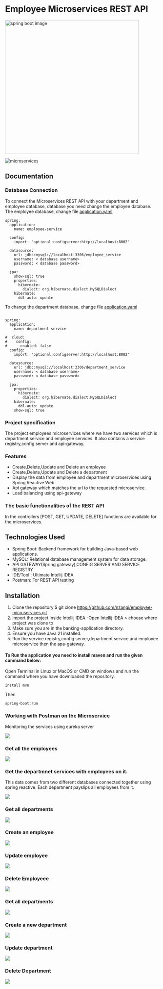 # Employee Microservices REST API

[//]: # (<img src="images/image_test.png" alt="test image"/><br/>)

<img src="images/spring-boot.png"  height="437"  alt="spring boot image">

![microservices](images/microservices.jpg)

## Documentation

### Database Connection
To connect the Microservices REST API with your department and employee database, database you need change the employee database.<br/>
The employee database, change file [application.yaml](https://github.com/nzangi/employee-microservices/blob/main/employee-service/src/main/resources/application.yaml) <br/>
```angular2html
spring:
  application:
    name: employee-service

  config:
    import: "optional:configserver:http://localhost:8002"

  datasource:
    url: jdbc:mysql://localhost:3306/employee_service
    username: < database username>
    password: < database password>

  jpa:
    show-sql: true
    properties:
      hibernate:
        dialect: org.hibernate.dialect.MySQLDialect
    hibernate:
      ddl-auto: update
```
To change the department database, change file [application.yaml](https://github.com/nzangi/employee-microservices/blob/main/department-service/src/main/resources/application.yaml)
```angular2html

spring:
  application:
    name: department-service

#  cloud:
#    config:
#      enabled: false
  config:
    import: "optional:configserver:http://localhost:8002"

  datasource:
    url: jdbc:mysql://localhost:3306/department_service
    username: < database username>
    password: < database password>

  jpa:
    properties:
      hibernate:
        dialect: org.hibernate.dialect.MySQLDialect
    hibernate:
      ddl-auto: update
    show-sql: true

```
### Project specification
The project employees microservices where we have two services which is department service and employee services.
It also contains a service registry,config server and api-gateway.


### Features
- Create,Delete,Update and Delete an employee
- Create,Delete,Update and Delete a department
- Display the data from employee and department microservices using Spring Reactive Web
- Api gateway which matches the url to the requested microservice.
- Load balancing using api-gateway

### The basic functionalities of the REST API
In the controllers [POST, GET, UPDATE, DELETE] functions are available for the microservices.<br>
## Technologies Used
- Spring Boot: Backend framework for building Java-based web applications.
- MySQL: Relational database management system for data storage.
- API GATEWAY(Spring gateway),CONFIG SERVER AND SERVICE REGISTRY
- IDE/Tool : Ultimate Intellij IDEA
- Postman: For REST API testing

## Installation
1. Clone the repository $ git clone https://github.com/nzangi/employee-microservices.git
2. Import the project inside Intellij IDEA
   -Open Intellij IDEA > choose where project was clone to
3. Make sure you are in the banking-application directory.
4. Ensure you have Java 21 installed.
5. Run the service registry,config server,department service and employee microservice then the apa-gateway. <br>

#### To Run the application you need to install maven and run the given command below:

Open Terminal in Linux or MacOS or CMD on windows and run the
command where you have downloaded the repository.

```
install mvn
```
Then
```
spring-boot:run
```

### Working with Postman on the Microservice
Monitoring the services using eureka server

<img src="images/eureka.png">

### Get all the employees
<img src="images/getemployees.png">

### Get the departmnet services with employees on it.
This data comes from two different databases connected together using spring reactive. Each department payslips all employees from it.

<img src="images/with-employees.png">

### Get all departments
<img src="images/departments.png">

### Create an employee
<img src="images/create-employee.png">

### Update employee

<img src="images/update-employee.png">

### Delete Employeee

<img src="images/delete-employee.png">

### Get all departments

<img src="images/get-departments.png">

### Create a new department
<img src="images/create-department.png">

### Update department

<img src="images/update-department.png">

### Delete Department

<img src="images/delete-department.png">